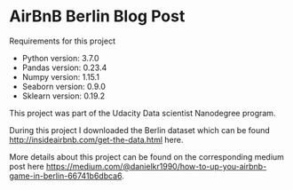 # AirBnB Berlin Blog Post

Requirements for this project

* Python version: 3.7.0 
* Pandas version:  0.23.4
* Numpy version: 1.15.1
* Seaborn version: 0.9.0
* Sklearn version: 0.19.2

This project was part of the Udacity Data scientist Nanodegree program.

During this project I downloaded the Berlin dataset which can be found http://insideairbnb.com/get-the-data.html here.

More details about this project can be found on the corresponding medium post here https://medium.com/@danielkr1990/how-to-up-you-airbnb-game-in-berlin-66741b6dbca6.
